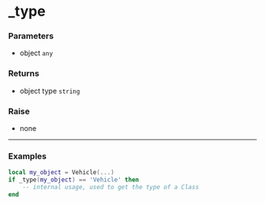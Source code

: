 # _type

### Parameters

- object `any`

### Returns

- object type `string`

### Raise

- none

---

### Examples

```lua
local my_object = Vehicle(...)
if _type(my_object) == 'Vehicle' then
    -- internal usage, used to get the type of a Class
end
```
